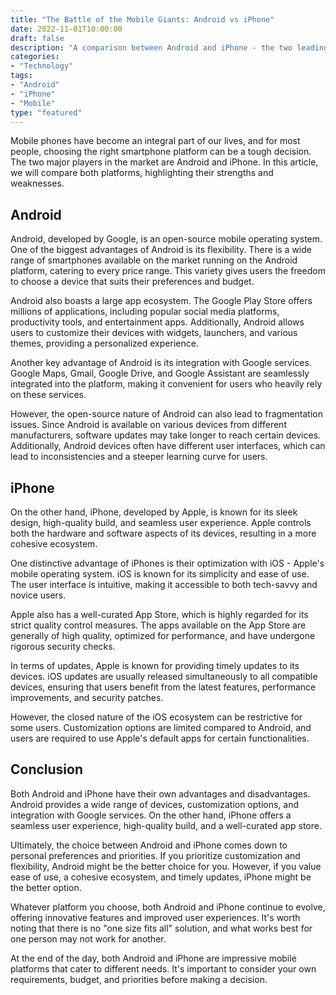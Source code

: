 ```yaml
--- 
title: "The Battle of the Mobile Giants: Android vs iPhone" 
date: 2022-11-01T10:00:00 
draft: false 
description: "A comparison between Android and iPhone - the two leading mobile platforms."
categories: 
- "Technology" 
tags: 
- "Android" 
- "iPhone" 
- "Mobile" 
type: "featured" 
--- 
```


Mobile phones have become an integral part of our lives, and for most people, choosing the right smartphone platform can be a tough decision. The two major players in the market are Android and iPhone. In this article, we will compare both platforms, highlighting their strengths and weaknesses.

## Android

Android, developed by Google, is an open-source mobile operating system. One of the biggest advantages of Android is its flexibility. There is a wide range of smartphones available on the market running on the Android platform, catering to every price range. This variety gives users the freedom to choose a device that suits their preferences and budget.

Android also boasts a large app ecosystem. The Google Play Store offers millions of applications, including popular social media platforms, productivity tools, and entertainment apps. Additionally, Android allows users to customize their devices with widgets, launchers, and various themes, providing a personalized experience.

Another key advantage of Android is its integration with Google services. Google Maps, Gmail, Google Drive, and Google Assistant are seamlessly integrated into the platform, making it convenient for users who heavily rely on these services.

However, the open-source nature of Android can also lead to fragmentation issues. Since Android is available on various devices from different manufacturers, software updates may take longer to reach certain devices. Additionally, Android devices often have different user interfaces, which can lead to inconsistencies and a steeper learning curve for users.

## iPhone

On the other hand, iPhone, developed by Apple, is known for its sleek design, high-quality build, and seamless user experience. Apple controls both the hardware and software aspects of its devices, resulting in a more cohesive ecosystem.

One distinctive advantage of iPhones is their optimization with iOS - Apple's mobile operating system. iOS is known for its simplicity and ease of use. The user interface is intuitive, making it accessible to both tech-savvy and novice users.

Apple also has a well-curated App Store, which is highly regarded for its strict quality control measures. The apps available on the App Store are generally of high quality, optimized for performance, and have undergone rigorous security checks.

In terms of updates, Apple is known for providing timely updates to its devices. iOS updates are usually released simultaneously to all compatible devices, ensuring that users benefit from the latest features, performance improvements, and security patches.

However, the closed nature of the iOS ecosystem can be restrictive for some users. Customization options are limited compared to Android, and users are required to use Apple's default apps for certain functionalities.

## Conclusion

Both Android and iPhone have their own advantages and disadvantages. Android provides a wide range of devices, customization options, and integration with Google services. On the other hand, iPhone offers a seamless user experience, high-quality build, and a well-curated app store.

Ultimately, the choice between Android and iPhone comes down to personal preferences and priorities. If you prioritize customization and flexibility, Android might be the better choice for you. However, if you value ease of use, a cohesive ecosystem, and timely updates, iPhone might be the better option.

Whatever platform you choose, both Android and iPhone continue to evolve, offering innovative features and improved user experiences. It's worth noting that there is no "one size fits all" solution, and what works best for one person may not work for another.

At the end of the day, both Android and iPhone are impressive mobile platforms that cater to different needs. It's important to consider your own requirements, budget, and priorities before making a decision.
